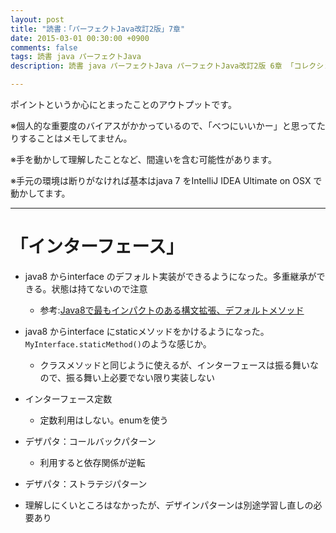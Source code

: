 ```yaml
---
layout: post
title: "読書：「パーフェクトJava改訂2版」7章"
date: 2015-03-01 00:30:00 +0900
comments: false
tags: 読書 java パーフェクトJava
description: 読書 java パーフェクトJava パーフェクトJava改訂2版 6章 「コレクションと配列」配列とコレクションを使い分ける java7 ~ new 時の要素の型宣言は省略可 ダイアモンドオペレータ

---
```


ポイントというか心にとまったことのアウトプットです。

※個人的な重要度のバイアスがかかっているので、「べつにいいかー」と思ってたりすることはメモしてません。

※手を動かして理解したことなど、間違いを含む可能性があります。

※手元の環境は断りがなければ基本はjava 7 をIntelliJ IDEA Ultimate on OSX で動かしてます。

---

# 「インターフェース」

<!--more-->

* java8 からinterface のデフォルト実装ができるようになった。多重継承ができる。状態は持てないので注意
    * 参考:[Java8で最もインパクトのある構文拡張、デフォルトメソッド](http://d.hatena.ne.jp/nowokay/20130610)

* java8 からinterface にstaticメソッドをかけるようになった。`MyInterface.staticMethod()`のような感じか。
    * クラスメソッドと同じように使えるが、インターフェースは振る舞いなので、振る舞い上必要でない限り実装しない
* インターフェース定数
    * 定数利用はしない。enumを使う
* デザパタ：コールバックパターン
    * 利用すると依存関係が逆転
* デザパタ：ストラテジパターン

* 理解しにくいところはなかったが、デザインパターンは別途学習し直しの必要あり


